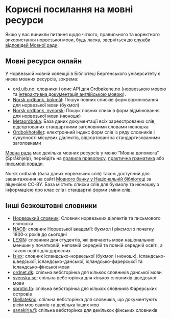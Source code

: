 # Корисні посилання на мовні ресурси
Якщо у вас виникли питання щодо чіткого, правильного та коректного використання норвезької мови, будь ласка, зверніться до [служби відповідей Мовної ради](mailto:sporsmal@sprakradet.no).

## Мовні ресурси онлайн

У Норвезькій мовній колекції в Бібліотеці Бергенського університету є низка мовних ресурсів, зокрема:

*   [ord.uib.no:](https://ord.uib.no/) словники і опис API для Ordbøkene.no (норвезькою мовою та [інтерактивна документація англійською мовою](https://ordbokene.no/api/swagger-ui.html)).
*   [Norsk ordbank, bokmål](http://inger.uib.no/perl/search/search.cgi?appid=72&tabid=1106): Пошук повних списків форм відмінювання для норвезької мови (букмол)
*   [Norsk ordbank, nynorsk](http://inger.uib.no/perl/search/search.cgi?appid=73&tabid=1116): Пошук повних списків форм відмінювання для норвезької мови (нюношк)
*   [Metaordboka](http://inger.uib.no/perl/search/search.cgi?appid=7&tabid=571): База даних документації всіх зареєстрованих слів, відсортованих стандартними заголовними словами нюношка
*   [Ordbokhotellet](http://inger.uib.no/perl/search/search.cgi?appid=118&tabid=1777): електронний індекс форм слів із ряду словників і сукупності місцевих діалектів, відсортовані за стандартизованими заголовками

[Мовна рада](http://www.sprakradet.no/) має декілька мовних ресурсів у меню “Мовна допомога” (Språkhjelp), перейдіть на [правила правопису](http://www.sprakradet.no/sprakhjelp/Skriveregler/), [практична граматика](http://www.sprakradet.no/sprakhjelp/Praktisk-grammatikk/) або [письмові поради](http://www.sprakradet.no/sprakhjelp/Skriverad/).

Norsk ordbank (база даних норвезьких слів) також доступний для завантаження на сайті [Мовного банку у Національній бібліотеці](https://www.nb.no/sprakbanken/ressurskatalog/?_search=ordbank) за ліцензією CC-BY. База містить списки слів для букмолу та нюношку з інформацією про клас слів і стандартні форми зміни слів.

## Інші безкоштовні словники

*   [Норвезький словник](https://alfa.norsk-ordbok.no): Словник норвезьких діалектів та письмового нюношка
*   [NAOB](https://naob.no/): словник Норвезької академії: букмол і ріксмол з початку 1800-х років до сьогодні
*   [LEXIN](https://lexin.udir.no/): словники для студентів, які вивчають мови національних меншин у початковій, неповній середній та повній середній освіті, а також освіті для дорослих
*   [Islex](https://islex.arnastofnun.is/no/): словник ісландсько-норвезької (букмол і нюношк), ісландсько-шведської, ісландсько-данської, ісландсько-фарерської та ісландсько-фінської мови
*   [ordnet.dk](https://ordnet.dk/): спільна вебсторінка для кількох словників данської мови
*   [svenska.se](https://svenska.se/): спільна вебсторінка для кількох словників шведської мови
*   [sprotin.fo](https://sprotin.fo/): спільна вебсторінка для кількох словників Фарерських островів
*   [Giellatekno](https://dicts.uit.no/index.nob.html): спільна вебсторінка для словників, що документують вісім мов саамів та декілька інших мов
*   [sanakirja.fi](https://www.sanakirja.fi): спільна вебсторінка для декількох фінських словників